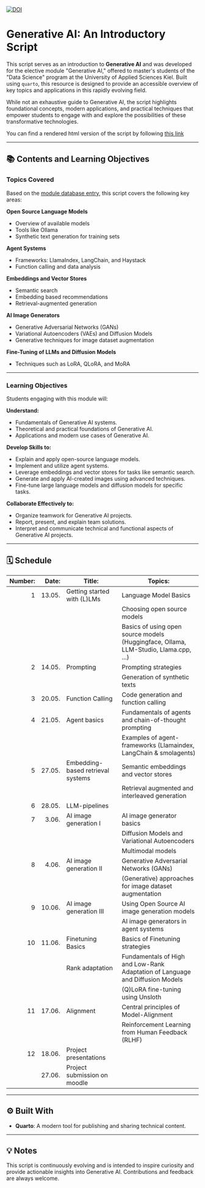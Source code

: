 [![DOI](https://zenodo.org/badge/875720312.svg)](https://doi.org/10.5281/zenodo.14497740)


# Generative AI: An Introductory Script

This script serves as an introduction to **Generative AI** and was developed for the elective module "Generative AI," offered to master's students of the "Data Science" program at the University of Applied Sciences Kiel. Built using `quarto`, this resource is designed to provide an accessible overview of key topics and applications in this rapidly evolving field.

While not an exhaustive guide to Generative AI, the script highlights foundational concepts, modern applications, and practical techniques that empower students to engage with and explore the possibilities of these transformative technologies.

You can find a rendered html version of the script by following [this link](https://mbrede.github.io/generative_ai/)

---

## 📚 Contents and Learning Objectives

### Topics Covered
Based on the [module database entry](https://moduldatenbank.fh-kiel.de/de-DE/Module/Details/762426b4-8da1-468e-b89a-98263c047d27?versionId=1), this script covers the following key areas:

**Open Source Language Models**
- Overview of available models
- Tools like Ollama
- Synthetic text generation for training sets

**Agent Systems**
- Frameworks: LlamaIndex, LangChain, and Haystack
- Function calling and data analysis

**Embeddings and Vector Stores**
- Semantic search
- Embedding based recommendations
- Retrieval-augmented generation

**AI Image Generators**
- Generative Adversarial Networks (GANs)
- Variational Autoencoders (VAEs) and Diffusion Models
- Generative techniques for image dataset augmentation

**Fine-Tuning of LLMs and Diffusion Models**
- Techniques such as LoRA, QLoRA, and MoRA

---

### Learning Objectives
Students engaging with this module will:

**Understand:**
- Fundamentals of Generative AI systems.
- Theoretical and practical foundations of Generative AI.
- Applications and modern use cases of Generative AI.

**Develop Skills to:**
- Explain and apply open-source language models.
- Implement and utilize agent systems.
- Leverage embeddings and vector stores for tasks like semantic search.
- Generate and apply AI-created images using advanced techniques.
- Fine-tune large language models and diffusion models for specific tasks.

**Collaborate Effectively to:**
- Organize teamwork for Generative AI projects.
- Report, present, and explain team solutions.
- Interpret and communicate technical and functional aspects of Generative AI projects.

---

## 🗓 Schedule

| Number: | Date: | Title: | Topics: |
|---:|---:|---|---|
|1| 13.05.  | Getting started with (L)LMs| Language Model Basics  |
||         || Choosing open source models |
||         || Basics of using open source models (Huggingface, Ollama, LLM-Studio, Llama.cpp, ...)  |
|2|  14.05. | Prompting| Prompting strategies  |
||         || Generation of synthetic texts  |
|3| 20.05.  | Function Calling| Code generation and function calling  |
|4|  21.05. | Agent basics| Fundamentals of agents and chain-of-thought prompting |
||         || Examples of agent-frameworks (Llamaindex, LangChain & smolagents)|
|5|  27.05. | Embedding-based retrieval systems| Semantic embeddings and vector stores |
||         || Retrieval augmented and interleaved generation  |
|6|  28.05. | LLM-pipelines |  |
|7| 3.06.  |AI image generation I|  AI image generator basics |
||         || Diffusion Models and Variational Autoencoders |
||         || Multimodal models |
|8| 4.06.  |AI image generation II| Generative Adversarial Networks (GANs) |
||         || (Generative) approaches for image dataset augmentation |
|9|  10.06. |AI image generation III| Using Open Source AI image generation models |
||         || AI image generators in agent systems | 
|10| 11.06.  |Finetuning Basics| Basics of Finetuning strategies  |
||         |Rank adaptation| Fundamentals of High and Low-Rank Adaptation of Language and Diffusion Models  |
||         || (Q)LoRA fine-tuning using Unsloth |
|11|  17.06. |Alignment | Central principles of Model-Alignment |
||         || Reinforcement Learning from Human Feedback (RLHF) |
|12| 18.06.  |Project presentations||
|  | 27.06. | Project submission on moodle ||


---

## ⚙️ Built With
- **Quarto**: A modern tool for publishing and sharing technical content.

---

## 💡 Notes
This script is continuously evolving and is intended to inspire curiosity and provide actionable insights into Generative AI. Contributions and feedback are always welcome.